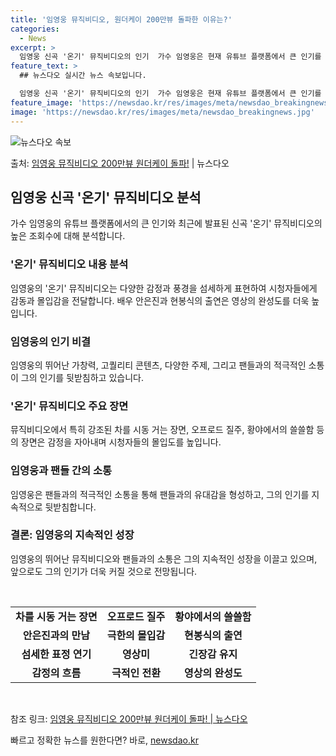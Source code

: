 ```yaml
---
title: '임영웅 뮤직비디오, 원더케이 200만뷰 돌파한 이유는?'
categories:
  - News
excerpt: >
  임영웅 신곡 '온기' 뮤직비디오의 인기  가수 임영웅은 현재 유튜브 플랫폼에서 큰 인기를 끌고 있습니다. 임…
feature_text: >
  ## 뉴스다오 실시간 뉴스 속보입니다.

  임영웅 신곡 '온기' 뮤직비디오의 인기  가수 임영웅은 현재 유튜브 플랫폼에서 큰 인기를 끌고 있습니다. 임…
feature_image: 'https://newsdao.kr/res/images/meta/newsdao_breakingnews.jpg'
image: 'https://newsdao.kr/res/images/meta/newsdao_breakingnews.jpg'
---
```


![뉴스다오 속보](https://newsdao.kr/res/images/meta/newsdao_breakingnews.jpg)

<p>출처: <a href="https://newsdao.kr/4402" rel="dofollow">임영웅 뮤직비디오 200만뷰 원더케이 돌파!</a> | 뉴스다오</p>

<h2 data-ke-size="size26">임영웅 신곡 '온기' 뮤직비디오 분석</h2>
<p data-ke-size="size16">가수 임영웅의 유튜브 플랫폼에서의 큰 인기와 최근에 발표된 신곡 '온기' 뮤직비디오의 높은 조회수에 대해 분석합니다.</p>

<h3> '온기' 뮤직비디오 내용 분석</h3>
<p data-ke-size="size16">임영웅의 '온기' 뮤직비디오는 다양한 감정과 풍경을 섬세하게 표현하여 시청자들에게 감동과 몰입감을 전달합니다. 배우 안은진과 현봉식의 출연은 영상의 완성도를 더욱 높입니다.</p>

<h3>임영웅의 인기 비결</h3>
<p data-ke-size="size16">임영웅의 뛰어난 가창력, 고퀄리티 콘텐츠, 다양한 주제, 그리고 팬들과의 적극적인 소통이 그의 인기를 뒷받침하고 있습니다.</p>

<h3> '온기' 뮤직비디오 주요 장면</h3>
<p data-ke-size="size16">뮤직비디오에서 특히 강조된 차를 시동 거는 장면, 오프로드 질주, 황야에서의 쓸쓸함 등의 장면은 감정을 자아내며 시청자들의 몰입도를 높입니다.</p>

<h3>임영웅과 팬들 간의 소통</h3>
<p data-ke-size="size16">임영웅은 팬들과의 적극적인 소통을 통해 팬들과의 유대감을 형성하고, 그의 인기를 지속적으로 뒷받침합니다.</p>

<h3>결론: 임영웅의 지속적인 성장</h3>
<p data-ke-size="size16">임영웅의 뛰어난 뮤직비디오와 팬들과의 소통은 그의 지속적인 성장을 이끌고 있으며, 앞으로도 그의 인기가 더욱 커질 것으로 전망됩니다.</p>

<p data-ke-size="size16">&nbsp;</p>

<table>
	<tbody>
		<tr>
			<td style="text-align: center; height: 17px;"><b>차를 시동 거는 장면</b></td>
			<td style="text-align: center; height: 17px;"><b>오프로드 질주</b></td>
			<td style="text-align: center; height: 17px;"><b>황야에서의 쓸쓸함</b></td>
		</tr>
		<tr>
			<td style="text-align: center; height: 17px;"><b>안은진과의 만남</b></td>
			<td style="text-align: center; height: 17px;"><b>극한의 몰입감</b></td>
			<td style="text-align: center; height: 17px;"><b>현봉식의 출연</b></td>
		</tr>
		<tr>
			<td style="text-align: center; height: 17px;"><b>섬세한 표정 연기</b></td>
			<td style="text-align: center; height: 17px;"><b>영상미</b></td>
			<td style="text-align: center; height: 17px;"><b>긴장감 유지</b></td>
		</tr>
		<tr>
			<td style="text-align: center; height: 17px;"><b>감정의 흐름</b></td>
			<td style="text-align: center; height: 17px;"><b>극적인 전환</b></td>
			<td style="text-align: center; height: 17px;"><b>영상의 완성도</b></td>
		</tr>
	</tbody>
</table>

<p data-ke-size="size16">&nbsp;</p>

참조 링크: <a href="https://newsdao.kr/4402">임영웅 뮤직비디오 200만뷰 원더케이 돌파! | 뉴스다오</a> 

빠르고 정확한 뉴스를 원한다면? 바로, <a href="https://newsdao.kr" rel="dofollow">newsdao.kr</a>


